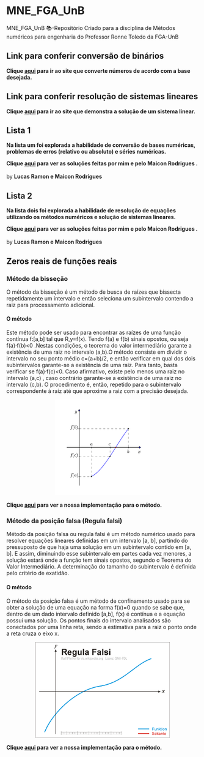 # MNE_FGA_UnB
MNE_FGA_UnB 📚-Repositório Criado para a disciplina de Métodos numéricos para engenharia do Professor Ronne Toledo da FGA-UnB
## Link para conferir conversão de binários
<b>Clique [aqui](https://pt.planetcalc.com/862/) para ir ao site que converte números de acordo com a base desejada.</b>
## Link para conferir resolução de sistemas lineares
<b>Clique [aqui](https://matrixcalc.org/pt/) para ir ao site que demonstra a solução de um sistema linear.</b>
## Lista 1

<b> Na lista um foi explorada a habilidade de conversão de bases numéricas, problemas de erros (relativo ou absoluto) e séries numéricas.</b>

<b>Clique [aqui]() para ver as soluções feitas por mim e pelo Maicon Rodrigues .</b>
<br><br>by <b>Lucas Ramon e Maicon Rodrigues</b>

## Lista 2

<b> Na lista dois foi explorada a habilidade de resolução de equações utilizando os métodos numéricos e solução de sistemas lineares.</b>

<b>Clique [aqui]() para ver as soluções feitas por mim e pelo Maicon Rodrigues .</b>
<br><br>by <b>Lucas Ramon e Maicon Rodrigues</b>
## Zeros reais de funções reais

### Método da bisseção

O método da bisseção é um método de busca de raízes que bissecta repetidamente um intervalo e então seleciona um subintervalo contendo a raiz para processamento adicional.

#### O método

Este método pode ser usado para encontrar as raízes de uma função contínua f:[a,b] tal que R,y=f(x). Tendo f(a) e f(b) sinais opostos, ou seja f(a)·f(b)<0 .Nestas condições, o teorema do valor intermediário garante a existência de uma raiz no intervalo (a,b).O método consiste em dividir o intervalo no seu ponto médio c=(a+b)/2, e então verificar em qual dos dois subintervalos garante-se a existência de uma raiz. Para tanto, basta verificar se f(a)·f(c)<0. Caso afirmativo, existe pelo menos uma raiz no intervalo (a,c) , caso contrário garante-se a existência de uma raiz no intervalo (c,b). O procedimento é, então, repetido para o subintervalo correspondente à raiz até que  aproxime a raiz com a precisão desejada.<br>
<div align="center">
   <img height="250em" src="https://github.com/lramon2001/MNE_FGA_UnB/blob/master/Bisection_anime.gif"/>
</div>

<b>Clique [aqui](https://github.com/lramon2001/MNE_FGA_UnB/blob/master/Zeros%20reais%20de%20funcoes%20reais/metodo_bissecao.m) para ver a nossa implementação para o método.</b>

### Método da posição falsa (Regula falsi)

Método da posição falsa ou regula falsi é um método numérico usado para resolver equações lineares definidas em um intervalo [a, b], partindo do pressuposto de que haja uma solução em um subintervalo contido em [a, b]. E assim, diminuindo esse subintervalo em partes cada vez menores, a solução estará onde a função tem sinais opostos, segundo o Teorema do Valor Intermediário. A determinação do tamanho do subintervalo é definida pelo critério de exatidão.

#### O método


O método da posição falsa é um método de confinamento usado para se obter a solução de uma equação na forma f(x)=0 quando se sabe que, dentro de um dado intervalo definido [a,b], f(x) é contínua e a equação possui uma solução. Os pontos finais do intervalo analisados são conectados por uma linha reta, sendo a estimativa para a raiz o ponto onde a reta cruza o eixo x.<br>
<div align="center">
   <img height="250em" src="https://github.com/lramon2001/MNE_FGA_UnB/blob/master/regulafalsi.gif"/>
</div>

<b>Clique [aqui](https://github.com/lramon2001/MNE_FGA_UnB/blob/master/Zeros%20reais%20de%20funcoes%20reais/metodo_posicao_falsa.m) para ver a nossa implementação para o método.</b>
